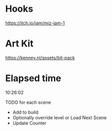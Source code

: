 # Hooks
 https://itch.io/jam/miz-jam-1

# Art Kit
 https://kenney.nl/assets/bit-pack

# Elapsed time
 10:26:02


TODO for each scene
 - Add to build
 - Optionally override level or Load Next Scene
 - Update Counter